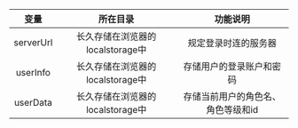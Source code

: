 | 变量 | 所在目录 | 功能说明 |
| :---: | :---: | :---: |
| serverUrl | 长久存储在浏览器的localstorage中 | 规定登录时连的服务器 |
| userInfo | 长久存储在浏览器的localstorage中 | 存储用户的登录账户和密码 |
| userData | 长久存储在浏览器的localstorage中 | 存储当前用户的角色名、角色等级和id |



